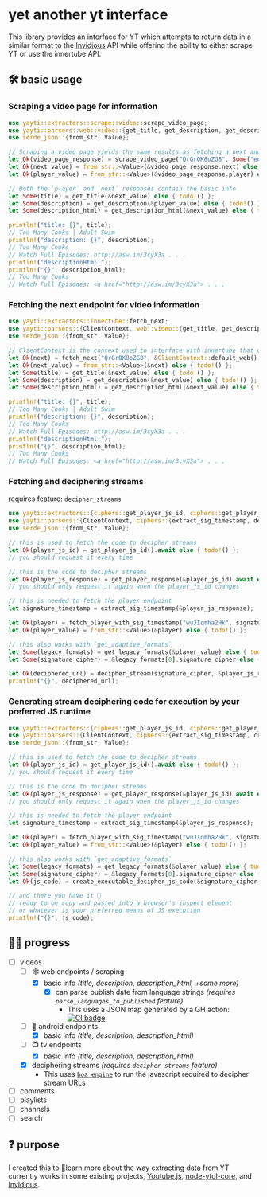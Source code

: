 
# yet another yt interface

This library provides an interface for YT which attempts to return data in a similar format to the [Invidious](https://github.com/iv-org/invidious) API while offering the ability to either scrape YT or use the innertube API.

## 🛠 basic usage
### Scraping a video page for information
```rust
use yayti::extractors::scrape::video::scrape_video_page;
use yayti::parsers::web::video::{get_title, get_description, get_description_html};
use serde_json::{from_str, Value};

// Scraping a video page yields the same results as fetching a next and a player endpoint from innertube
let Ok(video_page_response) = scrape_video_page("QrGrOK8oZG8", Some("en")).await else { todo!() };
let Ok(next_value) = from_str::<Value>(&video_page_response.next) else { todo!() };
let Ok(player_value) = from_str::<Value>(&video_page_response.player) else { todo!() };

// Both the `player` and `next` responses contain the basic info
let Some(title) = get_title(&next_value) else { todo!() }; 
let Some(description) = get_description(&player_value) else { todo!() };
let Some(description_html) = get_description_html(&next_value) else { todo!() };\

println!("title: {}", title);
// Too Many Cooks | Adult Swim
println!("description: {}", description);
// Too Many Cooks
// Watch Full Episodes: http://asw.im/3cyX3a . . .
println!("descriptionHtml:");
println!("{}", description_html);
// Too Many Cooks
// Watch Full Episodes: <a href="http://asw.im/3cyX3a"> . . .
```
### Fetching the next endpoint for video information
```rust
use yayti::extractors::innertube::fetch_next;
use yayti::parsers::{ClientContext, web::video::{get_title, get_description, get_description_html}};
use serde_json::{from_str, Value};

// ClientContext is the context used to interface with innertube that contains relevant information such as the client version or user agent
let Ok(next) = fetch_next("QrGrOK8oZG8", &ClientContext::default_web(), Some("en")).await else { todo!() };
let Ok(next_value) = from_str::<Value>(&next) else { todo!() };
let Some(title) = get_title(&next_value) else { todo!() };
let Some(description) = get_description(&next_value) else { todo!() };
let Some(description_html) = get_description_html(&next_value) else { todo!() };

println!("title: {}", title);
// Too Many Cooks | Adult Swim
println!("description: {}", description);
// Too Many Cooks
// Watch Full Episodes: http://asw.im/3cyX3a . . .
println!("descriptionHtml:");
println!("{}", description_html);
// Too Many Cooks
// Watch Full Episodes: <a href="http://asw.im/3cyX3a"> . . .
```
### Fetching and deciphering streams
requires feature: `decipher_streams`
```rust
use yayti::extractors::{ciphers::get_player_js_id, ciphers::get_player_response, innertube::fetch_player_with_sig_timestamp};
use yayti::parsers::{ClientContext, ciphers::{extract_sig_timestamp, decipher_stream}, web::video::{get_legacy_formats}};
use serde_json::{from_str, Value};

// this is used to fetch the code to decipher streams
let Ok(player_js_id) = get_player_js_id().await else { todo!() };
// you should request it every time

// this is the code to decipher streams
let Ok(player_js_response) = get_player_response(&player_js_id).await else { todo!() };
// you should only request it again when the player_js_id changes

// this is needed to fetch the player endpoint
let signature_timestamp = extract_sig_timestamp(&player_js_response);

let Ok(player) = fetch_player_with_sig_timestamp("wuJIqmha2Hk", signature_timestamp, &ClientContext::default_web(), Some("en")).await else { todo!() };
let Ok(player_value) = from_str::<Value>(&player) else { todo!() };

// this also works with `get_adaptive_formats`
let Some(legacy_formats) = get_legacy_formats(&player_value) else { todo!() };
let Some(signature_cipher) = &legacy_formats[0].signature_cipher else { todo!() };

let Ok(deciphered_url) = decipher_stream(signature_cipher, &player_js_response) else { todo!() };
println!("{}", deciphered_url);
```
### Generating stream deciphering code for execution by your preferred JS runtime
```rust
use yayti::extractors::{ciphers::get_player_js_id, ciphers::get_player_response, innertube::fetch_player_with_sig_timestamp};
use yayti::parsers::{ClientContext, ciphers::{extract_sig_timestamp, create_executable_decipher_js_code}, web::video::{get_legacy_formats}};
use serde_json::{from_str, Value};

// this is used to fetch the code to decipher streams
let Ok(player_js_id) = get_player_js_id().await else { todo!() };
// you should request it every time

// this is the code to decipher streams
let Ok(player_js_response) = get_player_response(&player_js_id).await else { todo!() };
// you should only request it again when the player_js_id changes

// this is needed to fetch the player endpoint
let signature_timestamp = extract_sig_timestamp(&player_js_response);

let Ok(player) = fetch_player_with_sig_timestamp("wuJIqmha2Hk", signature_timestamp, &ClientContext::default_web(), Some("en")).await else { todo!() };
let Ok(player_value) = from_str::<Value>(&player) else { todo!() };

// this also works with `get_adaptive_formats`
let Some(legacy_formats) = get_legacy_formats(&player_value) else { todo!() };
let Some(signature_cipher) = &legacy_formats[0].signature_cipher else { todo!() };
let Ok(js_code) = create_executable_decipher_js_code(&signature_cipher, &player_js_response) else { todo!() };

// and there you have it 👐
// ready to be copy and pasted into a browser's inspect element
// or whatever is your preferred means of JS execution
println!("{}", js_code);
```

## 👩‍🏭 progress

- [ ] videos
  - [ ] 🕸 web endpoints / scraping
    - [X] basic info _(title, description, description_html, +some more)_
      - [X] can parse publish date from language strings _(requires `parse_languages_to_published` feature)_
        - This uses a JSON map generated by a GH action: [![CI badge](https://github.com/MarmadileManteater/yayti/actions/workflows/download-language-maps.yml/badge.svg)](https://github.com/MarmadileManteater/yayti/actions/workflows/download-language-maps.yml)
  - [ ] 📱 android endpoints
      - [X] basic info _(title, description, description_html)_
  - [ ] 📺 tv endpoints
      - [X] basic info _(title, description, description_html)_
  - [X] deciphering streams _(requires `decipher-streams` feature)_
      - This uses [`boa_engine`](https://github.com/boa-dev/boa) to run the javascript required to decipher stream URLs
- [ ] comments
- [ ] playlists
- [ ] channels
- [ ] search
  
## ❓ purpose

I created this to 🧠learn more about the way extracting data from YT currently works in some existing projects, [Youtube.js](https://github.com/LuanRT/YouTube.js), [node-ytdl-core](https://github.com/fent/node-ytdl-core), and [Invidious](https://github.com/iv-org/invidious).
